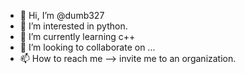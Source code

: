 - 👋 Hi, I’m @dumb327
- 👀 I’m interested in python.
- 🌱 I’m currently learning c++
- 💞️ I’m looking to collaborate on ...
- 📫 How to reach me --> invite me to an organization.

<!---
dumb327/dumb327 is a ✨ special ✨ repository because its `README.md` (this file) appears on your GitHub profile.
You can click the Preview link to take a look at your changes.
--->
